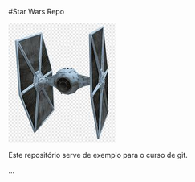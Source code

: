 #Star Wars Repo

![Nave do império](nave.png)

Este repositório serve de exemplo para o curso de git.

...